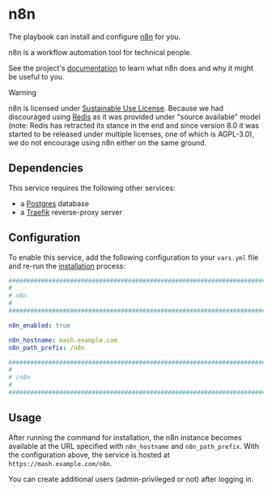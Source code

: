 <!--
SPDX-FileCopyrightText: 2023 kinduff
SPDX-FileCopyrightText: 2025 Suguru Hirahara

SPDX-License-Identifier: AGPL-3.0-or-later
-->

# n8n

The playbook can install and configure [n8n](https://n8n.io/) for you.

n8n is a workflow automation tool for technical people.

See the project's [documentation](https://docs.n8n.io/) to learn what n8n does and why it might be useful to you.

>[!WARNING]
> n8n is licensed under [Sustainable Use License](https://github.com/n8n-io/n8n/blob/master/LICENSE.md). Because we had discouraged using [Redis](redis.md) as it was provided under "source available" model (note: Redis has retracted its stance in the end and since version 8.0 it was started to be released under multiple licenses, one of which is AGPL-3.0), we do not encourage using n8n either on the same ground.

## Dependencies

This service requires the following other services:

- a [Postgres](postgres.md) database
- a [Traefik](traefik.md) reverse-proxy server

## Configuration

To enable this service, add the following configuration to your `vars.yml` file and re-run the [installation](../installing.md) process:

```yaml
########################################################################
#                                                                      #
# n8n                                                                  #
#                                                                      #
########################################################################

n8n_enabled: true

n8n_hostname: mash.example.com
n8n_path_prefix: /n8n

########################################################################
#                                                                      #
# /n8n                                                                 #
#                                                                      #
########################################################################
```

## Usage

After running the command for installation, the n8n instance becomes available at the URL specified with `n8n_hostname` and `n8n_path_prefix`. With the configuration above, the service is hosted at `https://mash.example.com/n8n`.

You can create additional users (admin-privileged or not) after logging in.
